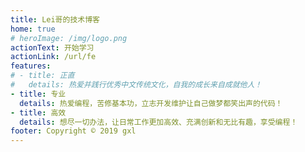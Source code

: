 ```yaml
---
title: Lei哥的技术博客
home: true
# heroImage: /img/logo.png
actionText: 开始学习
actionLink: /url/fe
features:
# - title: 正直
#   details: 热爱并践行优秀中文传统文化，自我的成长来自成就他人！
- title: 专业
  details: 热爱编程，苦修基本功，立志开发维护让自己做梦都笑出声的代码！
- title: 高效
  details: 想尽一切办法，让日常工作更加高效、充满创新和无比有趣，享受编程！
footer: Copyright © 2019 gxl
---
```



